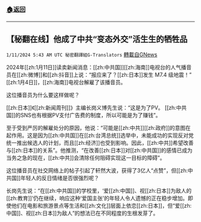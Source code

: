 ###  [:house:返回](README.md)
---


## 【秘翻在线】他成了中共“变态外交”活生生的牺牲品
`1/11/2024 5:43 AM UTC 秘密翻譯組G-Translators` [轉載自GNews](https://gnews.org/articles/2207503)

2024年[[zh:1月11日]]读卖新闻消息：[[zh:中共国]][[zh:海南]]电视台的人气播音员在[[zh:微博]]和[[zh:抖音]]上说：“报应来了？[[zh:日本]]发生 M7.4 级地震！” [[zh:1月4日]]，[[zh:海南]]电视台解雇了该播音员。

这位播音员为什么要这样做呢？

[[zh:日本]]《[[zh:新闻周刊]]》主编长岗义博先生说：“这是为了PV。 [[zh:中共国]]的SNS也有根据PV支付广告费的制度，所以可能是为了赚钱”。

至于受到严厉的解雇处分的原因，他说：“可能是[[zh:中共]][[zh:政府]]的意图在起作用。这是因为[[zh:中共国]]在[[zh:台湾总统]]选举中，未能成功的实现反对党统一推出候选人的计划，而且[[zh:经济]]也受到影响。因此，[[zh:中共]]希望改善与[[zh:日本]]的关系”。他推测，“在改善[[zh:日本]]对[[zh:中共国]]的感情已成为当务之急的现在，[[zh:中共]]会清除任何阻碍实现这一目标的障碍”。

这位播音员在社交网络上的帖子引起了轩然大波，获得了3亿人“点赞”，但[[zh:中共国]]年轻人的反日情绪是否很强烈呢？

长岗先生说：“在[[zh:中共国]]的学校里，‘爱[[zh:中国]]、视[[zh:日本]]为敌人的[[zh:教育]]’仍在继续，响应这种‘爱国主张’的年轻人令人遗憾的正在稳步增加。即使他们在电影和旅游景点等生活和[[zh:文化]]层面上依恋[[zh:日本]]，但“爱[[zh:中国]]、视[[zh:日本]]为敌人”的想法已在不同程度的生根发芽了。
